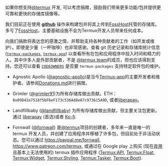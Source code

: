 如果你想支持[@termux](https://github.com/termux) 开发, 可以考虑捐赠，鼓励我们带来更多功能/包并提供更可靠和更快的存储库镜像等。

我们目前正在使用 **[github](https://github.com)** 操作来构建包并将其上传到[FossHost](https://fosshost.org/)托管的存储库。多亏了[FossHost](https://fosshost.org/)，主要基础设施不会为Termux开发人员带来任何成本。

向我们捐款将表达您的感激之情，并帮助支持各种贡献者的工作（如开发或维护）。即使是少量（一杯咖啡）也非常感谢。查看 git 历史记录和存储库统计信息 ([`termux-packages`](https://github.com/termux/termux-packages/graphs/contributors), [`termux-app`](https://github.com/termux/termux-app/graphs/contributors)) 以查看所有在包和应用程序中投入时间和精力的人。其中许多人是外部贡献者，不是 [@termux team](https://github.com/orgs/termux/people)的成员，但也应该得到支持。您还可以查看 [`CODEOWNERS`](https://github.com/termux/termux-packages/blob/master/CODEOWNERS) 是否要 `termux-packages` 支持特定软件包的维护。

- Agnostic Apollo ([@agnostic-apollo](https://github.com/agnostic-apollo))是当今[Termux-app](https://github.com/termux/termux-app)的主要开发者和维护者。请参阅[Donations.md](https://github.com/agnostic-apollo/agnostic-apollo/blob/main/Donations.md)进行捐赠。

- Grimler ([@grimler91](https://github.com/grimler91))为所有存储库做出贡献。ETH： `0x09D42e7518f5bF6eF173c536Ad8e87c973615A9D`, 或者[liberapay](https://liberapay.com/grimler)。

- Landfillbaby ([@landfillbaby](https://github.com/landfillbaby)) 为所有存储库做出贡献，但主要关注包更新。通过 [liberapay](https://liberapay.com/landfillbaby) (首选)或者 [Ko-fi](https://ko-fi.com/landfillbaby).

- Fornwall ([@fornwall](https://github.com/fornwall)) 是[@termux](https://github.com/termux)项目的创建者，多年来一直是唯一的 termux 开发人员，并创建了应用程序并移植了许多包，但目前处于非活动状态。您可以通过 https://paypal.me/fornwall, https://www.patreon.com/termux, 或通过在 Google play 上购买 (现在[弃用](https://github.com/termux/termux-app#google-play-store-deprecated) 且基本上无法使用的) termux 插件应用程序 ([Termux:API](https://play.google.com/store/apps/details?id=com.termux.api), [Termux:Float](https://play.google.com/store/apps/details?id=com.termux.window), [Termux:Widget](https://play.google.com/store/apps/details?id=com.termux.widget), [Termux:Styling](https://play.google.com/store/apps/details?id=com.termux.styling), [Termux:Tasker](https://play.google.com/store/apps/details?id=com.termux.tasker), [Termux:Boot](https://play.google.com/store/apps/details?id=com.termux.boot)).
##